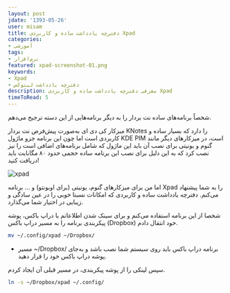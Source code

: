 ```yaml
---
layout: post
jdate: '1393-05-26'
user: misam
title: دفترچه یادداشت ساده و کاربردی Xpad
categories:
- آموزشی
tags:
- نرم‌افزار
featured: xpad-screenshot-01.png
keywords:
- Xpad
- دفترچه یادداشت لینوکس
description: معرفی دفترچه یادداشت ساده و کاربردی Xpad
timeToRead: 5
---
```


شخصاً برنامه‌های ساده نت بردار را به دیگر برنامه‌هایی از این دسته ترجیح می‌دهم.

میزکار کی دی ای به‌صورت پیش‌فرض نت بردار KNotes را دارد که بسیار ساده و کاربردی است اما چون این برنامه جزو ماژول KDE PIM است، در میزکارهای دیگر مانند گنوم و یونیتی برای نصب آن باید این ماژول که شامل برنامه‌های اضافی است را نیز نصب کرد که به این دلیل برای نصب این برنامه ساده حجمی حدود ۸۰ مگابایت باید دریافت کنید!

![xpad](/linuxiha/images/xpad-screenshot-01.png)

اما من برای میزکارهای گنوم، یونیتی (برای اوبونتو) و ... برنامه Xpad را به شما پیشنهاد می‌کنم. دفترچه یادداشت ساده و کاربردی که امکانات نسبتا خوبی را در عین سادگی و زیبایی در اختیار شما می‌گذارد.

شخصا از این برنامه استفاده می‌کنم و برای سینک شدن اطلاعاتم با دراپ باکس، پوشه پیکربندی برنامه را به مسیر دراپ باکس (Dropbox) خود انتقال دادم.

```sh
mv ~/.config/xpad ~/Dropbox/
```

* برنامه دراپ باکس باید روی سیستم شما نصب باشد و به‌جای <span dir="ltr">~/Dropbox/</span> مسیر پوشه دراپ باکس خود را قرار دهید.

سپس لینکی را از پوشه پیکربندی، در مسیر قبلی آن ایجاد کردم.

```sh
ln -s ~/Dropbox/xpad ~/.config/
```